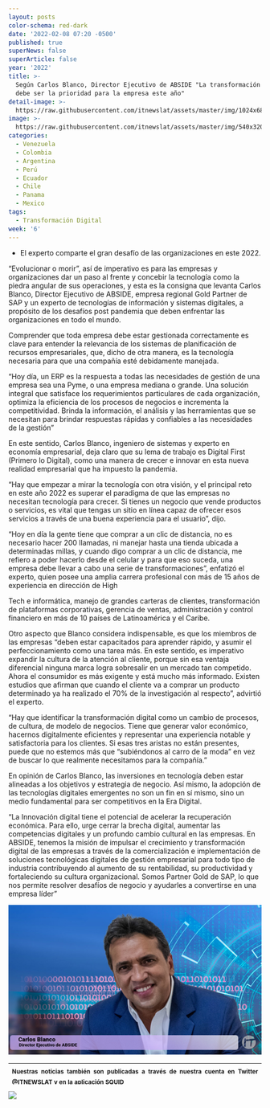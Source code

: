 ```yaml
---
layout: posts
color-schema: red-dark
date: '2022-02-08 07:20 -0500'
published: true
superNews: false
superArticle: false
year: '2022'
title: >-
  Según Carlos Blanco, Director Ejecutivo de ABSIDE "La transformación digital
  debe ser la prioridad para la empresa este año"
detail-image: >-
  https://raw.githubusercontent.com/itnewslat/assets/master/img/1024x680/Carlos-Blanco-G.jpg
image: >-
  https://raw.githubusercontent.com/itnewslat/assets/master/img/540x320/Carlos-Blanco-P.jpg
categories:
  - Venezuela
  - Colombia
  - Argentina
  - Perú
  - Ecuador
  - Chile
  - Panama
  - Mexico
tags:
  - Transformación Digital
week: '6'
---
```

- El experto comparte el gran desafío de las organizaciones en este 2022.

 “Evolucionar o morir”, así de imperativo es para las empresas y organizaciones dar un paso al frente y concebir la tecnología como la piedra angular de sus operaciones, y esta es la consigna que levanta Carlos Blanco, Director Ejecutivo de ABSIDE, empresa regional Gold Partner de SAP y un experto de tecnologías de información y sistemas digitales, a propósito de los desafíos post pandemia que deben enfrentar las organizaciones en todo el mundo. 

Comprender que toda empresa debe estar gestionada correctamente es clave para entender la relevancia de los sistemas de planificación de recursos empresariales, que, dicho de otra manera, es la tecnología necesaria para que una compañía esté debidamente manejada.

“Hoy día, un ERP es la respuesta a todas las necesidades de gestión de una empresa sea una Pyme, o una empresa mediana o grande. Una solución integral que satisface los requerimientos particulares de cada organización, optimiza la eficiencia de los procesos de negocios e incrementa la competitividad. Brinda la información, el análisis y las herramientas que se necesitan para brindar respuestas rápidas y confiables a las necesidades de la gestión”

En este sentido, Carlos Blanco, ingeniero de sistemas y experto en economía empresarial, deja claro que su lema de trabajo es Digital First (Primero lo Digital), como una manera de crecer e innovar en esta nueva realidad empresarial que ha impuesto la pandemia.

“Hay que empezar a mirar la tecnología con otra visión, y el principal reto en este año 2022 es superar el paradigma de que las empresas no necesitan tecnología para crecer. Si tienes un negocio que vende productos o servicios, es vital que tengas un sitio en línea capaz de ofrecer esos servicios a través de una buena experiencia para el usuario”, dijo.

“Hoy en día la gente tiene que comprar a un clic de distancia, no es necesario hacer 200 llamadas, ni manejar hasta una tienda ubicada a determinadas millas, y cuando digo comprar a un clic de distancia, me refiero a poder hacerlo desde el celular y para que eso suceda, una empresa debe llevar a cabo una serie de transformaciones”, enfatizó el experto, quien posee una amplia carrera profesional con más de 15 años de experiencia en dirección de High 

Tech e informática, manejo de grandes carteras de clientes, transformación de plataformas corporativas, gerencia de ventas, administración y control financiero en más de 10 países de Latinoamérica y el Caribe.

Otro aspecto que Blanco considera indispensable, es que los miembros de las empresas “deben estar capacitados para aprender rápido, y asumir el perfeccionamiento como una tarea más. En este sentido, es imperativo expandir la cultura de la atención al cliente, porque sin esa ventaja diferencial ninguna marca logra sobresalir en un mercado tan competido. Ahora el consumidor es más exigente y está mucho más informado. Existen estudios que afirman que cuando el cliente va a comprar un producto determinado ya ha realizado el 70% de la investigación al respecto”, advirtió el experto.

“Hay que identificar la transformación digital como un cambio de procesos, de cultura, de modelo de negocios. Tiene que generar valor económico, hacernos digitalmente eficientes y representar una experiencia notable y satisfactoria para los clientes. Si esas tres aristas no están presentes, puede que no estemos más que “subiéndonos al carro de la moda” en vez de buscar lo que realmente necesitamos para la compañía.”

En opinión de Carlos Blanco, las inversiones en tecnología deben estar alineadas a los objetivos y estrategia de negocio. Así mismo, la adopción de las tecnologías digitales emergentes no son un fin en sí mismo, sino un medio fundamental para ser competitivos en la Era Digital.

“La Innovación digital tiene el potencial de acelerar la recuperación económica. Para ello, urge cerrar la brecha digital, aumentar las competencias digitales y un profundo cambio cultural en las empresas. En ABSIDE, tenemos la misión de impulsar el crecimiento y transformación digital de las empresas a través de la comercialización e implementación de soluciones tecnológicas digitales de gestión empresarial para todo tipo de industria contribuyendo al aumento de su rentabilidad, su productividad y fortaleciendo su cultura organizacional. Somos Partner Gold de SAP, lo que nos permite resolver desafíos de negocio y ayudarles a convertirse en una empresa líder”

![](https://raw.githubusercontent.com/itnewslat/assets/master/img/540x320/Carlos-Blanco-P.jpg)


<table style="height: 42px;" width="569">
<tbody>
<tr>
<td style="text-align: justify;"><sub><strong>Nuestras noticias también son publicadas a través de nuestra cuenta en Twitter <a href="https://twitter.com/itnewslat?lang=es">@ITNEWSLAT</a> y en la aplicación <a href="https://squidapp.co/en/">SQUID</a></strong></sub></td>
</tr>
</tbody>
</table>

<img src="https://tracker.metricool.com/c3po.jpg?hash=56f88a41e39ab42c063cc51676587a04"/>
